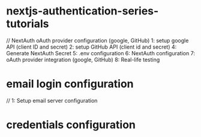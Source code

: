 # nextjs-authentication-series-tutorials

// NextAuth oAuth provider configuration (google, GitHub)
1: setup google API (client ID and secret) 
2: setup GitHub API (client id and secret)
4: Generate NextAuth Secret
5: .env configuration 
6: NextAuth configuration
7: oAuth provider integration (google, GitHub)
8: Real-life testing


# email login configuration
//
1: Setup email server configuration

# credentials configuration
